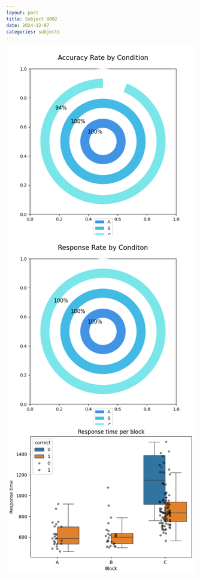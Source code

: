 ```yaml
---
layout: post
title: Subject 8002
date: 2024-12-07
categories: subjects
---
```


![](data/8002/run-22/8002_accuracy_rate.png)
![](data/8002/run-22/8002_response_rate.png)
![](data/8002/run-22/8002_rt.png)

